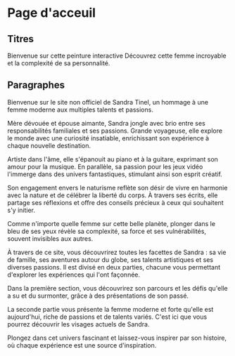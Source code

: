# Page d'acceuil

## Titres

Bienvenue sur cette peinture interactive
Découvrez cette femme incroyable et la complexité de sa personnalité.

## Paragraphes

Bienvenue sur le site non officiel de Sandra Tinel, un hommage à une femme moderne aux multiples talents et passions.  

Mère dévouée et épouse aimante, Sandra jongle avec brio entre ses responsabilités familiales et ses passions. Grande voyageuse, elle explore le monde avec une curiosité insatiable, enrichissant son expérience à chaque nouvelle destination.  

Artiste dans l'âme, elle s'épanouit au piano et à la guitare, exprimant son amour pour la musique. En parallèle, sa passion pour les jeux vidéo l'immerge dans des univers fantastiques, stimulant ainsi son esprit créatif.  

Son engagement envers le naturisme reflète son désir de vivre en harmonie avec la nature et de célébrer la liberté du corps. À travers ses écrits, elle partage ses réflexions et offre des conseils précieux à ceux qui souhaitent s'y initier.  

Comme n'importe quelle femme sur cette belle planète, plonger dans le bleu de ses yeux révèle sa complexité, sa force et ses vulnérabilités, souvent invisibles aux autres.  

À travers de ce site, vous découvrirez toutes les facettes de Sandra : sa vie de famille, ses aventures autour du globe, ses talents artistiques et ses diverses passions. Il est divisé en deux parties, chacune vous permettant d'explorer les expériences qui l'ont façonnée.  

Dans la première section, vous découvrirez son parcours et les défis qu'elle a su et du surmonter, grâce à des présentations de son passé.  

La seconde partie vous présente la femme moderne et forte qu'elle est aujourd'hui, riche de passions et de talents variés. C'est ici que vous pourrez découvrir les visages actuels de Sandra.  

Plongez dans cet univers fascinant et laissez-vous inspirer par son histoire, où chaque expérience est une source d'inspiration.  
